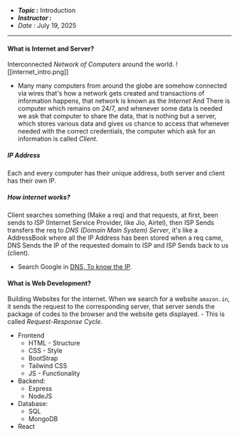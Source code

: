 - ***Topic :*** Introduction
- ***Instructor :***  
- *Date :* July 19, 2025
<hr>

#### What is Internet and Server?
Interconnected *Network of Computers* around the world.
![[internet_intro.png]]
- Many many computers from around the globe are somehow connected via wires that's how a network gets created and transactions of information happens, that network is known as the *Internet*
And There is computer which remains on 24/7, and whenever some data is needed we ask that computer to share the data, that is nothing but a server, which stores various data and gives us chance to access that whenever needed with the correct credentials, the computer which ask for an information is called *Client*.

##### IP Address
Each and every computer has their unique address, both server and client has their own IP.
##### How internet works?
Client searches something (Make a req) and that requests, at first, been sends to ISP (Internet Service Provider, like Jio, Airtel), then ISP Sends transfers the req to *DNS (Domain Main System) Server*, it's like a AddressBook where all the IP Address has been stored when a req came, DNS Sends the IP of the requested domain to ISP and ISP Sends back to us (client).
- Search Google in [DNS, To know the IP](https://www.nslookup.io/).

#### What is Web Development?
Building Websites for the internet.
When we search for a website `amazon.in`, it sends the request to the corresponding server, that server sends the package of codes to the browser and the website gets displayed. - This is called *Request-Response Cycle.*
- Frontend
	- HTML - Structure
	- CSS - Style
	- BootStrap
	- Tailwind CSS
	- JS - Functionality
- Backend:
	- Express
	- NodeJS
- Database:
	- SQL
	- MongoDB
- React

